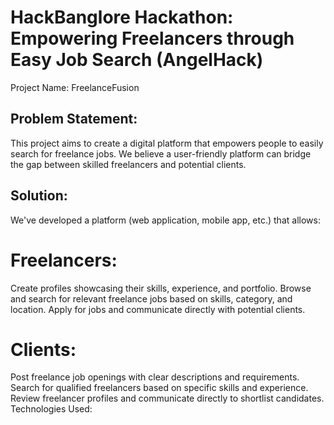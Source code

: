 # HackBanglore Hackathon: Empowering Freelancers through Easy Job Search (AngelHack)
Project Name: FreelanceFusion


## Problem Statement:

This project aims to create a digital platform that empowers people to easily search for freelance jobs. We believe a user-friendly platform can bridge the gap between skilled freelancers and potential clients.

## Solution:

We've developed a platform (web application, mobile app, etc.) that allows:

# Freelancers:
Create profiles showcasing their skills, experience, and portfolio.
Browse and search for relevant freelance jobs based on skills, category, and location.
Apply for jobs and communicate directly with potential clients.
# Clients:
Post freelance job openings with clear descriptions and requirements.
Search for qualified freelancers based on specific skills and experience.
Review freelancer profiles and communicate directly to shortlist candidates.
Technologies Used:

